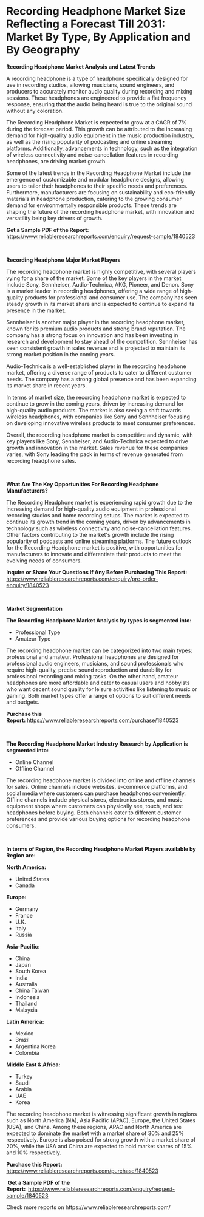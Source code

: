 <p><h1>Recording Headphone Market Size Reflecting a Forecast Till 2031: Market By Type, By Application and By Geography</h1></p><p><strong>Recording Headphone Market Analysis and Latest Trends</strong></p>
<p><p>A recording headphone is a type of headphone specifically designed for use in recording studios, allowing musicians, sound engineers, and producers to accurately monitor audio quality during recording and mixing sessions. These headphones are engineered to provide a flat frequency response, ensuring that the audio being heard is true to the original sound without any coloration.</p><p>The Recording Headphone Market is expected to grow at a CAGR of 7% during the forecast period. This growth can be attributed to the increasing demand for high-quality audio equipment in the music production industry, as well as the rising popularity of podcasting and online streaming platforms. Additionally, advancements in technology, such as the integration of wireless connectivity and noise-cancellation features in recording headphones, are driving market growth.</p><p>Some of the latest trends in the Recording Headphone Market include the emergence of customizable and modular headphone designs, allowing users to tailor their headphones to their specific needs and preferences. Furthermore, manufacturers are focusing on sustainability and eco-friendly materials in headphone production, catering to the growing consumer demand for environmentally responsible products. These trends are shaping the future of the recording headphone market, with innovation and versatility being key drivers of growth.</p></p>
<p><strong>Get a Sample PDF of the Report:&nbsp;</strong> <a href="https://www.reliableresearchreports.com/enquiry/request-sample/1840523">https://www.reliableresearchreports.com/enquiry/request-sample/1840523</a></p>
<p>&nbsp;</p>
<p><strong>Recording Headphone Major Market Players</strong></p>
<p><p>The recording headphone market is highly competitive, with several players vying for a share of the market. Some of the key players in the market include Sony, Sennheiser, Audio-Technica, AKG, Pioneer, and Denon. Sony is a market leader in recording headphones, offering a wide range of high-quality products for professional and consumer use. The company has seen steady growth in its market share and is expected to continue to expand its presence in the market.</p><p>Sennheiser is another major player in the recording headphone market, known for its premium audio products and strong brand reputation. The company has a strong focus on innovation and has been investing in research and development to stay ahead of the competition. Sennheiser has seen consistent growth in sales revenue and is projected to maintain its strong market position in the coming years.</p><p>Audio-Technica is a well-established player in the recording headphone market, offering a diverse range of products to cater to different customer needs. The company has a strong global presence and has been expanding its market share in recent years.</p><p>In terms of market size, the recording headphone market is expected to continue to grow in the coming years, driven by increasing demand for high-quality audio products. The market is also seeing a shift towards wireless headphones, with companies like Sony and Sennheiser focusing on developing innovative wireless products to meet consumer preferences.</p><p>Overall, the recording headphone market is competitive and dynamic, with key players like Sony, Sennheiser, and Audio-Technica expected to drive growth and innovation in the market. Sales revenue for these companies varies, with Sony leading the pack in terms of revenue generated from recording headphone sales.</p></p>
<p>&nbsp;</p>
<p><strong>What Are The Key Opportunities For Recording Headphone Manufacturers?</strong></p>
<p><p>The Recording Headphone market is experiencing rapid growth due to the increasing demand for high-quality audio equipment in professional recording studios and home recording setups. The market is expected to continue its growth trend in the coming years, driven by advancements in technology such as wireless connectivity and noise-cancellation features. Other factors contributing to the market's growth include the rising popularity of podcasts and online streaming platforms. The future outlook for the Recording Headphone market is positive, with opportunities for manufacturers to innovate and differentiate their products to meet the evolving needs of consumers.</p></p>
<p><strong>Inquire or Share Your Questions If Any Before Purchasing This Report:</strong> <a href="https://www.reliableresearchreports.com/enquiry/pre-order-enquiry/1840523">https://www.reliableresearchreports.com/enquiry/pre-order-enquiry/1840523</a></p>
<p>&nbsp;</p>
<p><strong>Market Segmentation</strong></p>
<p><strong>The Recording Headphone Market Analysis by types is segmented into:</strong></p>
<p><ul><li>Professional Type</li><li>Amateur Type</li></ul></p>
<p><p>The recording headphone market can be categorized into two main types: professional and amateur. Professional headphones are designed for professional audio engineers, musicians, and sound professionals who require high-quality, precise sound reproduction and durability for professional recording and mixing tasks. On the other hand, amateur headphones are more affordable and cater to casual users and hobbyists who want decent sound quality for leisure activities like listening to music or gaming. Both market types offer a range of options to suit different needs and budgets.</p></p>
<p><strong>Purchase this Report:&nbsp;</strong><a href="https://www.reliableresearchreports.com/purchase/1840523">https://www.reliableresearchreports.com/purchase/1840523</a></p>
<p>&nbsp;</p>
<p><strong>The Recording Headphone Market Industry Research by Application is segmented into:</strong></p>
<p><ul><li>Online Channel</li><li>Offline Channel</li></ul></p>
<p><p>The recording headphone market is divided into online and offline channels for sales. Online channels include websites, e-commerce platforms, and social media where customers can purchase headphones conveniently. Offline channels include physical stores, electronics stores, and music equipment shops where customers can physically see, touch, and test headphones before buying. Both channels cater to different customer preferences and provide various buying options for recording headphone consumers.</p></p>
<p>&nbsp;</p>
<p><strong>In terms of Region, the Recording Headphone Market Players available by Region are:</strong></p>
<p>
    <p> <strong> North America: </strong>
        <ul>
            <li>United States</li>
            <li>Canada</li>
        </ul>
        </p> 
    <p> <strong> Europe: </strong>
        <ul>
            <li>Germany</li>
            <li>France</li>
            <li>U.K.</li>
            <li>Italy</li>
            <li>Russia</li>
        </ul>
        </p> 
    <p> <strong> Asia-Pacific: </strong>
        <ul>
            <li>China</li>
            <li>Japan</li>
            <li>South Korea</li>
            <li>India</li>
            <li>Australia</li>
            <li>China Taiwan</li>
            <li>Indonesia</li>
            <li>Thailand</li>
            <li>Malaysia</li>
        </ul>
        </p> 
    <p> <strong> Latin America: </strong>
        <ul>
            <li>Mexico</li>
            <li>Brazil</li>
            <li>Argentina Korea</li>
            <li>Colombia</li>
        </ul>
        </p> 
    <p> <strong> Middle East & Africa: </strong>
        <ul>
            <li>Turkey</li>
            <li>Saudi</li>
            <li>Arabia</li>
            <li>UAE</li>
            <li>Korea</li>
        </ul>
    </p>
    </p>
<p><p>The recording headphone market is witnessing significant growth in regions such as North America (NA), Asia Pacific (APAC), Europe, the United States (USA), and China. Among these regions, APAC and North America are expected to dominate the market with a market share of 30% and 25% respectively. Europe is also poised for strong growth with a market share of 20%, while the USA and China are expected to hold market shares of 15% and 10% respectively.</p></p>
<p><strong>Purchase this Report: </strong><a href="https://www.reliableresearchreports.com/purchase/1840523">https://www.reliableresearchreports.com/purchase/1840523</a></p>
<p>&nbsp;<strong>Get a Sample PDF of the Report:&nbsp;&nbsp;</strong><a href="https://www.reliableresearchreports.com/enquiry/request-sample/1840523">https://www.reliableresearchreports.com/enquiry/request-sample/1840523</a></p>
<p><strong></strong></p>
<p>Check more reports on https://www.reliableresearchreports.com/</p>